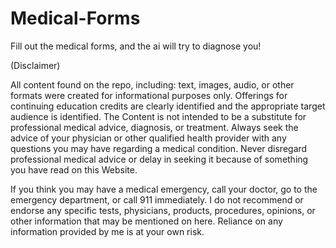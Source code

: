 # Medical-Forms
Fill out the medical forms, and the ai will try to diagnose you!

(Disclaimer)

All content found on the repo, including: text, images, audio, or other formats were created for informational purposes only. Offerings for continuing education credits are clearly identified and the appropriate target audience is identified. The Content is not intended to be a substitute for professional medical advice, diagnosis, or treatment. Always seek the advice of your physician or other qualified health provider with any questions you may have regarding a medical condition. Never disregard professional medical advice or delay in seeking it because of something you have read on this Website.

If you think you may have a medical emergency, call your doctor, go to the emergency department, or call 911 immediately. I do not recommend or endorse any specific tests, physicians, products, procedures, opinions, or other information that may be mentioned on here. Reliance on any information provided by me is at your own risk.


